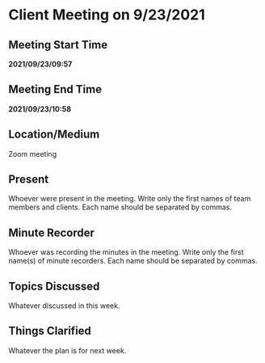 # Client Meeting on 9/23/2021

## Meeting Start Time

**2021/09/23/09:57**

## Meeting End Time

**2021/09/23/10:58**

## Location/Medium

Zoom meeting

## Present

Whoever were present in the meeting. Write only the first names of team members and clients. Each name should be separated by commas.

## Minute Recorder

Whoever was recording the minutes in the meeting. Write only the first name(s) of minute recorders. Each name should be separated by commas.

## Topics Discussed

Whatever discussed in this week.

## Things Clarified

Whatever the plan is for next week.
